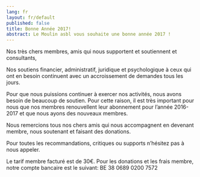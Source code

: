 ```yaml
---
lang: fr
layout: fr/default
published: false
title: Bonne Année 2017!
abstract: Le Moulin asbl vous souhaite une bonne année 2017 !
---
```


Nos très chers membres, amis qui nous supportent et soutiennent et consultants,


Nos soutiens financier, administratif, juridique et psychologique à ceux qui ont en besoin continuent avec un accroissement de demandes tous les jours. 


Pour que nous puissions continuer à exercer nos activités, nous avons besoin de beaucoup de soutien. Pour cette raison, il est très important pour nous que nos membres renouvellent leur abonnement pour l’année 2016-2017 et que nous ayons des nouveaux membres. 


Nous remercions tous nos chers amis qui nous accompagnent en devenant membre, nous soutenant et faisant des donations. 


Pour toutes les recommandations, critiques ou supports n’hésitez pas à nous appeler. 


Le tarif membre facturé est de 30€. Pour les donations et les frais membre, notre compte bancaire est le suivant: BE 38 0689 0200 7572

